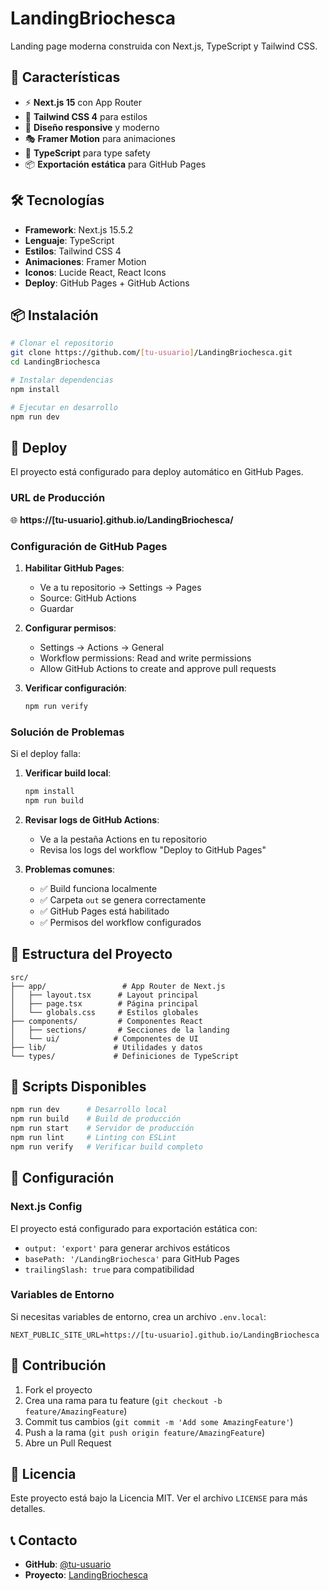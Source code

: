 # LandingBriochesca

Landing page moderna construida con Next.js, TypeScript y Tailwind CSS.

## 🚀 Características

- ⚡ **Next.js 15** con App Router
- 🎨 **Tailwind CSS 4** para estilos
- 📱 **Diseño responsive** y moderno
- 🎭 **Framer Motion** para animaciones
- 🔧 **TypeScript** para type safety
- 📦 **Exportación estática** para GitHub Pages

## 🛠️ Tecnologías

- **Framework**: Next.js 15.5.2
- **Lenguaje**: TypeScript
- **Estilos**: Tailwind CSS 4
- **Animaciones**: Framer Motion
- **Iconos**: Lucide React, React Icons
- **Deploy**: GitHub Pages + GitHub Actions

## 📦 Instalación

```bash
# Clonar el repositorio
git clone https://github.com/[tu-usuario]/LandingBriochesca.git
cd LandingBriochesca

# Instalar dependencias
npm install

# Ejecutar en desarrollo
npm run dev
```

## 🚀 Deploy

El proyecto está configurado para deploy automático en GitHub Pages.

### URL de Producción
🌐 **https://[tu-usuario].github.io/LandingBriochesca/**

### Configuración de GitHub Pages

1. **Habilitar GitHub Pages**:
   - Ve a tu repositorio → Settings → Pages
   - Source: GitHub Actions
   - Guardar

2. **Configurar permisos**:
   - Settings → Actions → General
   - Workflow permissions: Read and write permissions
   - Allow GitHub Actions to create and approve pull requests

3. **Verificar configuración**:
   ```bash
   npm run verify
   ```

### Solución de Problemas

Si el deploy falla:

1. **Verificar build local**:
   ```bash
   npm install
   npm run build
   ```

2. **Revisar logs de GitHub Actions**:
   - Ve a la pestaña Actions en tu repositorio
   - Revisa los logs del workflow "Deploy to GitHub Pages"

3. **Problemas comunes**:
   - ✅ Build funciona localmente
   - ✅ Carpeta `out` se genera correctamente
   - ✅ GitHub Pages está habilitado
   - ✅ Permisos del workflow configurados

## 📁 Estructura del Proyecto

```
src/
├── app/                 # App Router de Next.js
│   ├── layout.tsx      # Layout principal
│   ├── page.tsx        # Página principal
│   └── globals.css     # Estilos globales
├── components/         # Componentes React
│   ├── sections/       # Secciones de la landing
│   └── ui/            # Componentes de UI
├── lib/               # Utilidades y datos
└── types/             # Definiciones de TypeScript
```

## 🎯 Scripts Disponibles

```bash
npm run dev      # Desarrollo local
npm run build    # Build de producción
npm run start    # Servidor de producción
npm run lint     # Linting con ESLint
npm run verify   # Verificar build completo
```

## 🔧 Configuración

### Next.js Config
El proyecto está configurado para exportación estática con:
- `output: 'export'` para generar archivos estáticos
- `basePath: '/LandingBriochesca'` para GitHub Pages
- `trailingSlash: true` para compatibilidad

### Variables de Entorno
Si necesitas variables de entorno, crea un archivo `.env.local`:

```env
NEXT_PUBLIC_SITE_URL=https://[tu-usuario].github.io/LandingBriochesca
```

## 🤝 Contribución

1. Fork el proyecto
2. Crea una rama para tu feature (`git checkout -b feature/AmazingFeature`)
3. Commit tus cambios (`git commit -m 'Add some AmazingFeature'`)
4. Push a la rama (`git push origin feature/AmazingFeature`)
5. Abre un Pull Request

## 📄 Licencia

Este proyecto está bajo la Licencia MIT. Ver el archivo `LICENSE` para más detalles.

## 📞 Contacto

- **GitHub**: [@tu-usuario](https://github.com/[tu-usuario])
- **Proyecto**: [LandingBriochesca](https://github.com/[tu-usuario]/LandingBriochesca)
